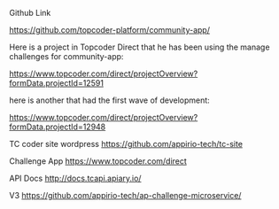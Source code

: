 Github Link

https://github.com/topcoder-platform/community-app/


Here is a project in Topcoder Direct that he has been using the manage challenges for community-app:

https://www.topcoder.com/direct/projectOverview?formData.projectId=12591


here is another that had the first wave of development:  

https://www.topcoder.com/direct/projectOverview?formData.projectId=12948



TC coder site wordpress 
https://github.com/appirio-tech/tc-site


Challenge App
https://www.topcoder.com/direct

API Docs 
http://docs.tcapi.apiary.io/

V3
https://github.com/appirio-tech/ap-challenge-microservice/


